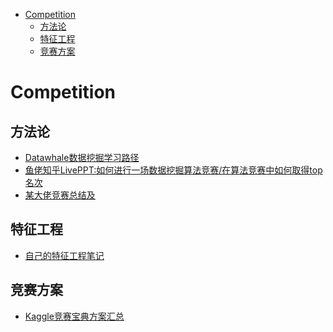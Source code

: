 <!-- TOC -->

- [Competition](#competition)
  - [方法论](#方法论)
  - [特征工程](#特征工程)
  - [竞赛方案](#竞赛方案)

<!-- /TOC -->
# Competition
## 方法论
- [Datawhale数据挖掘学习路径](docs/Darawhale数据挖掘.pdf)
- [鱼佬知乎LivePPT:如何进行一场数据挖掘算法竞赛/在算法竞赛中如何取得top名次](docs/鱼佬知乎LivePPT.md)
- [某大佬竞赛总结及](docs/yzkang/README.md)
## 特征工程
- [自己的特征工程笔记](https://github.com/bailingnan/Notes/tree/master/ML/%E7%89%B9%E5%BE%81%E5%B7%A5%E7%A8%8B)
## 竞赛方案
- [Kaggle竞赛宝典方案汇总](https://mp.weixin.qq.com/s?__biz=MzU1Nzc1NjI0Nw==&mid=2247485199&idx=1&sn=3da50ca7c713cca692f919b7ec225199&chksm=fc31bd37cb463421de0b89771bb7c58bd9d2444b1a64128ba3b539bf4b8e4264158e1c03311e&mpshare=1&scene=1&srcid=&sharer_sharetime=1589746995810&sharer_shareid=8186508c42eb425a4ada556eaf0e5cc7#rd)